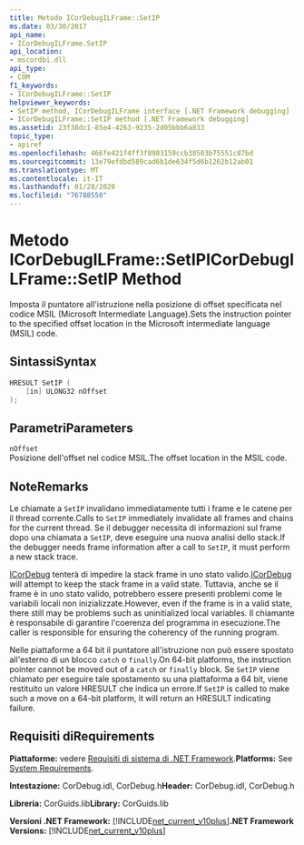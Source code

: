```yaml
---
title: Metodo ICorDebugILFrame::SetIP
ms.date: 03/30/2017
api_name:
- ICorDebugILFrame.SetIP
api_location:
- mscordbi.dll
api_type:
- COM
f1_keywords:
- ICorDebugILFrame::SetIP
helpviewer_keywords:
- SetIP method, ICorDebugILFrame interface [.NET Framework debugging]
- ICorDebugILFrame::SetIP method [.NET Framework debugging]
ms.assetid: 23f38dc1-85e4-4263-9235-2d05bbb6a833
topic_type:
- apiref
ms.openlocfilehash: 466fe421f4ff3f8983159ccb38503b75551c87bd
ms.sourcegitcommit: 13e79efdbd589cad6b1de634f5d6b1262b12ab01
ms.translationtype: MT
ms.contentlocale: it-IT
ms.lasthandoff: 01/28/2020
ms.locfileid: "76788550"
---
```

# <a name="icordebugilframesetip-method"></a><span data-ttu-id="476ed-102">Metodo ICorDebugILFrame::SetIP</span><span class="sxs-lookup"><span data-stu-id="476ed-102">ICorDebugILFrame::SetIP Method</span></span>
<span data-ttu-id="476ed-103">Imposta il puntatore all'istruzione nella posizione di offset specificata nel codice MSIL (Microsoft Intermediate Language).</span><span class="sxs-lookup"><span data-stu-id="476ed-103">Sets the instruction pointer to the specified offset location in the Microsoft intermediate language (MSIL) code.</span></span>  
  
## <a name="syntax"></a><span data-ttu-id="476ed-104">Sintassi</span><span class="sxs-lookup"><span data-stu-id="476ed-104">Syntax</span></span>  
  
```cpp  
HRESULT SetIP (  
    [in] ULONG32 nOffset  
);  
```  
  
## <a name="parameters"></a><span data-ttu-id="476ed-105">Parametri</span><span class="sxs-lookup"><span data-stu-id="476ed-105">Parameters</span></span>  
 `nOffset`  
 <span data-ttu-id="476ed-106">Posizione dell'offset nel codice MSIL.</span><span class="sxs-lookup"><span data-stu-id="476ed-106">The offset location in the MSIL code.</span></span>  
  
## <a name="remarks"></a><span data-ttu-id="476ed-107">Note</span><span class="sxs-lookup"><span data-stu-id="476ed-107">Remarks</span></span>  
 <span data-ttu-id="476ed-108">Le chiamate a `SetIP` invalidano immediatamente tutti i frame e le catene per il thread corrente.</span><span class="sxs-lookup"><span data-stu-id="476ed-108">Calls to `SetIP` immediately invalidate all frames and chains for the current thread.</span></span> <span data-ttu-id="476ed-109">Se il debugger necessita di informazioni sul frame dopo una chiamata a `SetIP`, deve eseguire una nuova analisi dello stack.</span><span class="sxs-lookup"><span data-stu-id="476ed-109">If the debugger needs frame information after a call to `SetIP`, it must perform a new stack trace.</span></span>  
  
 <span data-ttu-id="476ed-110">[ICorDebug](icordebug-interface.md) tenterà di impedire la stack frame in uno stato valido.</span><span class="sxs-lookup"><span data-stu-id="476ed-110">[ICorDebug](icordebug-interface.md) will attempt to keep the stack frame in a valid state.</span></span> <span data-ttu-id="476ed-111">Tuttavia, anche se il frame è in uno stato valido, potrebbero essere presenti problemi come le variabili locali non inizializzate.</span><span class="sxs-lookup"><span data-stu-id="476ed-111">However, even if the frame is in a valid state, there still may be problems such as uninitialized local variables.</span></span> <span data-ttu-id="476ed-112">Il chiamante è responsabile di garantire l'coerenza del programma in esecuzione.</span><span class="sxs-lookup"><span data-stu-id="476ed-112">The caller is responsible for ensuring the coherency of the running program.</span></span>  
  
 <span data-ttu-id="476ed-113">Nelle piattaforme a 64 bit il puntatore all'istruzione non può essere spostato all'esterno di un blocco `catch` o `finally`.</span><span class="sxs-lookup"><span data-stu-id="476ed-113">On 64-bit platforms, the instruction pointer cannot be moved out of a `catch` or `finally` block.</span></span> <span data-ttu-id="476ed-114">Se `SetIP` viene chiamato per eseguire tale spostamento su una piattaforma a 64 bit, viene restituito un valore HRESULT che indica un errore.</span><span class="sxs-lookup"><span data-stu-id="476ed-114">If `SetIP` is called to make such a move on a 64-bit platform, it will return an HRESULT indicating failure.</span></span>  
  
## <a name="requirements"></a><span data-ttu-id="476ed-115">Requisiti di</span><span class="sxs-lookup"><span data-stu-id="476ed-115">Requirements</span></span>  
 <span data-ttu-id="476ed-116">**Piattaforme:** vedere [Requisiti di sistema di .NET Framework](../../../../docs/framework/get-started/system-requirements.md).</span><span class="sxs-lookup"><span data-stu-id="476ed-116">**Platforms:** See [System Requirements](../../../../docs/framework/get-started/system-requirements.md).</span></span>  
  
 <span data-ttu-id="476ed-117">**Intestazione:** CorDebug.idl, CorDebug.h</span><span class="sxs-lookup"><span data-stu-id="476ed-117">**Header:** CorDebug.idl, CorDebug.h</span></span>  
  
 <span data-ttu-id="476ed-118">**Libreria:** CorGuids.lib</span><span class="sxs-lookup"><span data-stu-id="476ed-118">**Library:** CorGuids.lib</span></span>  
  
 <span data-ttu-id="476ed-119">**Versioni .NET Framework:** [!INCLUDE[net_current_v10plus](../../../../includes/net-current-v10plus-md.md)]</span><span class="sxs-lookup"><span data-stu-id="476ed-119">**.NET Framework Versions:** [!INCLUDE[net_current_v10plus](../../../../includes/net-current-v10plus-md.md)]</span></span>

